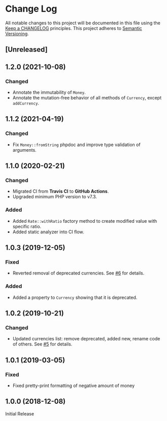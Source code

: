 # Change Log
All notable changes to this project will be documented in this file
using the [Keep a CHANGELOG](http://keepachangelog.com/) principles.
This project adheres to [Semantic Versioning](http://semver.org/).

<!--
Types of changes

Added - for new features.
Changed - for changes in existing functionality.
Deprecated - for soon-to-be removed features.
Removed - for now removed features.
Fixed - for any bug fixes.
Security - in case of vulnerabilities.
-->

## [Unreleased]

## 1.2.0 (2021-10-08)

### Changed

+ Annotate the immutability of `Money`.
+ Annotate the mutation-free behavior of all methods of `Currency`, except `addCurrency`.

## 1.1.2 (2021-04-19)

### Changed

+ Fix `Money::fromString` phpdoc and improve type validation of arguments.

## 1.1.0 (2020-02-21)

### Changed

+ Migrated CI from **Travis CI** to **GitHub Actions**.
+ Upgraded minimum PHP version to v7.3.

### Added

+ Added `Rate::withRatio` factory method to create modified value with specific ratio.
+ Added static analyzer into CI flow.

## 1.0.3 (2019-12-05)

### Fixed

+ Reverted removal of deprecated currencies. See [#6](https://github.com/Rebilly/money/pull/6) for details.

### Added

+ Added a property to `Currency` showing that it is deprecated. 

## 1.0.2 (2019-10-21)

### Changed

+ Updated currencies list: remove deprecated, added new, rename code of others. See [#5](https://github.com/Rebilly/money/pull/5) for details.

## 1.0.1 (2019-03-05)

### Fixed

+ Fixed pretty-print formatting of negative amount of money

## 1.0.0 (2018-12-08)

Initial Release

